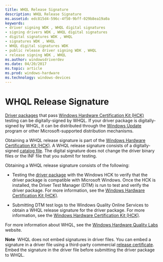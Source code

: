 ```yaml
---
title: WHQL Release Signature
description: WHQL Release Signature
ms.assetid: edc815d4-596c-4f50-9bff-029b8ea19a0a
keywords:
- driver signing WDK , WHQL digital signatures
- signing drivers WDK , WHQL digital signatures
- digital signatures WDK , WHQL
- signatures WDK , WHQL
- WHQL digital signatures WDK
- public release driver signing WDK , WHQL
- release signing WDK , WHQL
ms.author: windowsdriverdev
ms.date: 04/20/2017
ms.topic: article
ms.prod: windows-hardware
ms.technology: windows-devices
---
```


# WHQL Release Signature


[Driver packages](driver-packages.md) that pass [Windows Hardware Certification Kit (HCK)](http://go.microsoft.com/fwlink/p/?linkid=254893) testing can be digitally-signed by WHQL. If your driver package is digitally-signed by WHQL, it can be distributed through the [Windows Update](https://msdn.microsoft.com/windows-drivers/develop/distributing_a_driver_package_win8) program or other Microsoft-supported distribution mechanisms.

Obtaining a WHQL release signature is part of the [Windows Hardware Certification Kit (HCK)](http://go.microsoft.com/fwlink/p/?linkid=254893). A WHQL release signature consists of a digitally-signed [catalog file](catalog-files.md). The digital signature does not change the driver binary files or the INF file that you submit for testing.

Obtaining a WHQL release signature consists of the following:

-   Testing the [driver package](driver-packages.md) with the Windows HCK to verify that the driver package is compatible with Microsoft Windows. Once the HCK is installed, the Driver Test Manager (DTM) is run to test and verify the driver package. For more information, see the [Windows Hardware Certification Kit (HCK)](http://go.microsoft.com/fwlink/p/?linkid=254893).

-   Submitting DTM test logs to the Windows Quality Online Services to obtain a WHQL release signature for the driver package. For more information, see the [Windows Hardware Certification Kit (HCK)](http://go.microsoft.com/fwlink/p/?linkid=254893).

For more information about WHQL, see the [Windows Hardware Quality Labs](http://go.microsoft.com/fwlink/p/?linkid=8705) website.

**Note**  WHQL does not embed signatures in driver files. You can embed a signature in a driver file using a third-party commercial [release certificate](release-certificates.md). Embed the signature in the driver file before submitting the driver package to WHQL.

 

 

 





